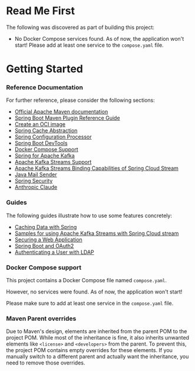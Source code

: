 # Read Me First

The following was discovered as part of building this project:

* No Docker Compose services found. As of now, the application won't start! Please add at least one service to the
  `compose.yaml` file.

# Getting Started

### Reference Documentation

For further reference, please consider the following sections:

* [Official Apache Maven documentation](https://maven.apache.org/guides/index.html)
* [Spring Boot Maven Plugin Reference Guide](https://docs.spring.io/spring-boot/3.4.3/maven-plugin)
* [Create an OCI image](https://docs.spring.io/spring-boot/3.4.3/maven-plugin/build-image.html)
* [Spring Cache Abstraction](https://docs.spring.io/spring-boot/3.4.3/reference/io/caching.html)
* [Spring Configuration Processor](https://docs.spring.io/spring-boot/3.4.3/specification/configuration-metadata/annotation-processor.html)
* [Spring Boot DevTools](https://docs.spring.io/spring-boot/3.4.3/reference/using/devtools.html)
* [Docker Compose Support](https://docs.spring.io/spring-boot/3.4.3/reference/features/dev-services.html#features.dev-services.docker-compose)
* [Spring for Apache Kafka](https://docs.spring.io/spring-boot/3.4.3/reference/messaging/kafka.html)
* [Apache Kafka Streams Support](https://docs.spring.io/spring-kafka/reference/streams.html)
* [Apache Kafka Streams Binding Capabilities of Spring Cloud Stream](https://docs.spring.io/spring-cloud-stream/reference/kafka/kafka-streams-binder/usage.html)
* [Java Mail Sender](https://docs.spring.io/spring-boot/3.4.3/reference/io/email.html)
* [Spring Security](https://docs.spring.io/spring-boot/3.4.3/reference/web/spring-security.html)
* [Anthropic Claude](https://docs.spring.io/spring-ai/reference/api/chat/anthropic-chat.html)

### Guides

The following guides illustrate how to use some features concretely:

* [Caching Data with Spring](https://spring.io/guides/gs/caching/)
* [Samples for using Apache Kafka Streams with Spring Cloud stream](https://github.com/spring-cloud/spring-cloud-stream-samples/tree/master/kafka-streams-samples)
* [Securing a Web Application](https://spring.io/guides/gs/securing-web/)
* [Spring Boot and OAuth2](https://spring.io/guides/tutorials/spring-boot-oauth2/)
* [Authenticating a User with LDAP](https://spring.io/guides/gs/authenticating-ldap/)

### Docker Compose support

This project contains a Docker Compose file named `compose.yaml`.

However, no services were found. As of now, the application won't start!

Please make sure to add at least one service in the `compose.yaml` file.

### Maven Parent overrides

Due to Maven's design, elements are inherited from the parent POM to the project POM.
While most of the inheritance is fine, it also inherits unwanted elements like `<license>` and `<developers>` from the
parent.
To prevent this, the project POM contains empty overrides for these elements.
If you manually switch to a different parent and actually want the inheritance, you need to remove those overrides.

